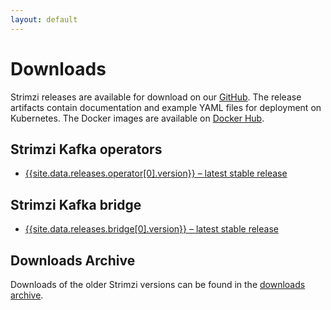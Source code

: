 ```yaml
---
layout: default
---
```


# Downloads

Strimzi releases are available for download on our [GitHub](https://github.com/strimzi). The release artifacts
contain documentation and example YAML files for deployment on Kubernetes. The Docker images are
available on [Docker Hub](https://hub.docker.com/u/strimzi/).


## Strimzi Kafka operators

* [{{site.data.releases.operator[0].version}} – latest stable release](https://github.com/strimzi/strimzi-kafka-operator/releases/tag/{{site.data.releases.operator[0].version}})

## Strimzi Kafka bridge

* [{{site.data.releases.bridge[0].version}} – latest stable release](https://github.com/strimzi/strimzi-kafka-bridge/releases/tag/{{site.data.releases.bridge[0].version}})

## Downloads Archive

Downloads of the older Strimzi versions can be found in the [downloads archive](/downloads/archive).
